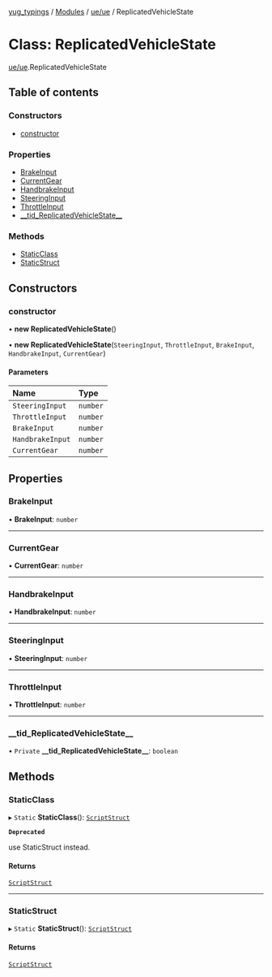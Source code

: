 [yug_typings](../README.md) / [Modules](../modules.md) / [ue/ue](../modules/ue_ue.md) / ReplicatedVehicleState

# Class: ReplicatedVehicleState

[ue/ue](../modules/ue_ue.md).ReplicatedVehicleState

## Table of contents

### Constructors

- [constructor](ue_ue.ReplicatedVehicleState.md#constructor)

### Properties

- [BrakeInput](ue_ue.ReplicatedVehicleState.md#brakeinput)
- [CurrentGear](ue_ue.ReplicatedVehicleState.md#currentgear)
- [HandbrakeInput](ue_ue.ReplicatedVehicleState.md#handbrakeinput)
- [SteeringInput](ue_ue.ReplicatedVehicleState.md#steeringinput)
- [ThrottleInput](ue_ue.ReplicatedVehicleState.md#throttleinput)
- [\_\_tid\_ReplicatedVehicleState\_\_](ue_ue.ReplicatedVehicleState.md#__tid_replicatedvehiclestate__)

### Methods

- [StaticClass](ue_ue.ReplicatedVehicleState.md#staticclass)
- [StaticStruct](ue_ue.ReplicatedVehicleState.md#staticstruct)

## Constructors

### constructor

• **new ReplicatedVehicleState**()

• **new ReplicatedVehicleState**(`SteeringInput`, `ThrottleInput`, `BrakeInput`, `HandbrakeInput`, `CurrentGear`)

#### Parameters

| Name | Type |
| :------ | :------ |
| `SteeringInput` | `number` |
| `ThrottleInput` | `number` |
| `BrakeInput` | `number` |
| `HandbrakeInput` | `number` |
| `CurrentGear` | `number` |

## Properties

### BrakeInput

• **BrakeInput**: `number`

___

### CurrentGear

• **CurrentGear**: `number`

___

### HandbrakeInput

• **HandbrakeInput**: `number`

___

### SteeringInput

• **SteeringInput**: `number`

___

### ThrottleInput

• **ThrottleInput**: `number`

___

### \_\_tid\_ReplicatedVehicleState\_\_

• `Private` **\_\_tid\_ReplicatedVehicleState\_\_**: `boolean`

## Methods

### StaticClass

▸ `Static` **StaticClass**(): [`ScriptStruct`](ue_ue.ScriptStruct.md)

**`Deprecated`**

use StaticStruct instead.

#### Returns

[`ScriptStruct`](ue_ue.ScriptStruct.md)

___

### StaticStruct

▸ `Static` **StaticStruct**(): [`ScriptStruct`](ue_ue.ScriptStruct.md)

#### Returns

[`ScriptStruct`](ue_ue.ScriptStruct.md)

